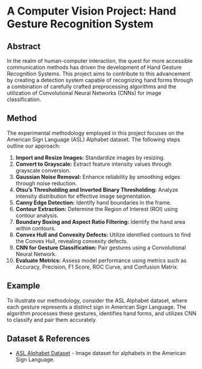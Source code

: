 # A Computer Vision Project: Hand Gesture Recognition System

## Abstract
In the realm of human-computer interaction, the quest for more accessible communication methods has driven the development of Hand Gesture Recognition Systems. This project aims to contribute to this advancement by creating a detection system capable of recognizing hand forms through a combination of carefully crafted preprocessing algorithms and the utilization of Convolutional Neural Networks (CNNs) for image classification.

## Method
The experimental methodology employed in this project focuses on the American Sign Language (ASL) Alphabet dataset. The following steps outline our approach:

1. **Import and Resize Images:** Standardize images by resizing.
2. **Convert to Grayscale:** Extract feature intensity values through grayscale conversion.
3. **Gaussian Noise Removal:** Enhance reliability by smoothing edges through noise reduction.
4. **Otsu’s Thresholding and Inverted Binary Thresholding:** Analyze intensity distribution for effective image segmentation.
5. **Canny Edge Detection:** Identify hand boundaries in the frame.
6. **Contour Extraction:** Determine the Region of Interest (ROI) using contour analysis.
7. **Boundary Boxing and Aspect Ratio Filtering:** Identify the hand area within contours.
8. **Convex Hull and Convexity Defects:** Utilize identified contours to find the Convex Hull, revealing convexity defects.
9. **CNN for Gesture Classification:** Pair gestures using a Convolutional Neural Network.
10. **Evaluate Metrics:** Assess model performance using metrics such as Accuracy, Precision, F1 Score, ROC Curve, and Confusion Matrix.

## Example
To illustrate our methodology, consider the ASL Alphabet dataset, where each gesture represents a distinct sign in American Sign Language. The algorithm processes these gestures, identifies hand forms, and utilizes CNN to classify and pair them accurately.

## Dataset & References
- [ASL Alphabet Dataset](https://www.kaggle.com/datasets/grassknoted/asl-alphabet/data) - Image dataset for alphabets in the American Sign Language.

